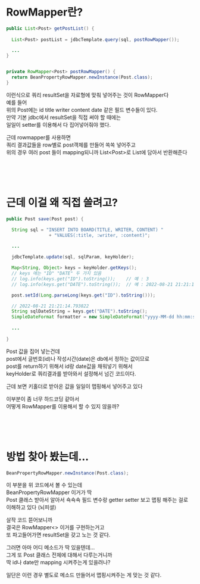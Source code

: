 # RowMapper란?  
```java
public List<Post> getPostList() {
  
  List<Post> postList = jdbcTemplate.query(sql, postRowMapper());

  ...
}


private RowMapper<Post> postRowMapper() {
  return BeanPropertyRowMapper.newInstance(Post.class);
}


```

이런식으로 쿼리 resultSet을 자료형에 맞춰 넣어주는 것이 RowMapper다  
예를 들어  
위의 Post에는 id title writer content date 같은 필드 변수들이 있다.  
만약 기본 jdbc에서 resultSet을 직접 써야 할 때에는  
일일이 setter를 이용해서 다 집어넣어줘야 했다.  
  
근데 rowmapper를 사용하면  
쿼리 결과값들을 row별로 post객체를 만들어 쏙쏙 넣어주고  
위의 경우 여러 post 들이 mapping되니까 List\<Post\>로 List에 담아서 반환해준다  
  
<br><br><br>  
  
# 근데 이걸 왜 직접 쓸려고? 

```java
public Post save(Post post) {

  String sql = "INSERT INTO BOARD(TITLE, WRITER, CONTENT) "
                + "VALUES(:title, :writer, :content)";
                
  ...

  jdbcTemplate.update(sql, sqlParam, keyHolder);

  Map<String, Object> keys = keyHolder.getKeys();
  // keys 에는 "ID" "DATE" 두 가지 있음
  // log.info(keys.get("ID").toString());    // 예 : 3
  // log.info(keys.get("DATE").toString());  // 예 : 2022-08-21 21:21:14.793822

  post.setId(Long.parseLong(keys.get("ID").toString()));

  // 2022-08-21 21:21:14.793822
  String sqlDateString = keys.get("DATE").toString();
  SimpleDateFormat formatter = new SimpleDateFormat("yyyy-MM-dd hh:mm:ss");
  
  ...
  
}
```
  
Post 값을 집어 넣는건데   
post에서 글번호(id)나 작성시간(date)은 db에서 정하는 값이므로   
post를 return하기 위해서 id랑 date값을 채워넣기 위해서  
keyHolder로 쿼리결과를 받아와서 설정해서 넘긴 코드이다.  
  
근데 보면 키홀더로 받아온 값을 일일이 맵핑해서 넣어주고 있다  
 
이부분이 좀 너무 하드코딩 같아서  
어떻게 RowMapper를 이용해서 할 수 있지 않을까?  
  
<br><br><br>

# 방법 찾아 봤는데...
```java
BeanPropertyRowMapper.newInstance(Post.class);
```
이 부분을 위 코드에서 볼 수 있는데  
BeanPropertyRowMapper 이거가 딱   
Post 클래스 받아서 알아서 쇽쇽쇽 필드 변수랑 getter setter 보고 맵핑 해주는 걸로 이해하고 있다 (뇌피셜)  
  
살작 코드 뜯어보니까  
결국은 RowMapper\<\> 이거를 구현하는거고  
또 파고들어가면 resultSet을 갖고 노는 것 같다.  
  
그러면 아마 어디 메소드가 딱 있을텐데...  
그게 또 Post 클래스 전체에 대해서 다루는거니까  
딱 id나 date만 mapping 시켜주는게 있을려나?  
  
일단은 이런 경우 별도로 메소드 만들어서 맵핑시켜주는 게 맞는 것 같다.  
